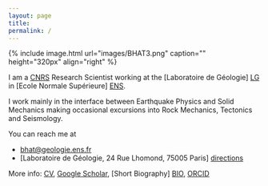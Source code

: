 ```yaml
---
layout: page
title: 
permalink: /
---
```


{% include image.html url="images/BHAT3.png" caption="" height="320px" align="right" %}


I am a [CNRS] Research Scientist working at the [Laboratoire de Géologie] [LG] in [Ecole Normale Supérieure] [ENS].

I work mainly in the interface between Earthquake Physics and Solid Mechanics making occasional excursions into Rock Mechanics, Tectonics and Seismology.

You can reach me at

* bhat@geologie.ens.fr
* [Laboratoire de Géologie, 24 Rue Lhomond, 75005 Paris] [directions]

More info: [CV], [Google Scholar], [Short Biography] [BIO], [ORCID]

[BIO]: /bio/
[CV]: https://www.dropbox.com/s/ki67xswqsql0uky/CurriculumVitae.pdf?dl=0
[directions]: files/directions.pdf
[LG]: http://www.geologie.ens.fr
[ENS]: http://www.ens.fr
[Google Scholar]: http://scholar.google.com/citations?user={{site.author.scholar}}&hl=en&oi=ao
[CNRS]: http://www.cnrs.fr/index.html
[ORCID]: https://orcid.org/0000-0003-0361-1854


